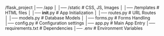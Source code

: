 /flask_project
│── /app
│ │── /static # CSS, JS, Images
│ │── /templates # HTML files
│ │── **init**.py # App Initialization
│ │── routes.py # URL Routes
│ │── models.py # Database Models
│ │── forms.py # Forms Handling
│── config.py # Configuration settings
│── app.py # Main App Entry
│── requirements.txt # Dependencies
│── .env # Environment Variables
